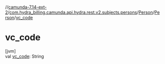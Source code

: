 //[camunda-7.14-ext-2](../../../../index.md)/[com.hydra_billing.camunda.api.hydra.rest.v2.subjects.persons](../../index.md)/[Person](../index.md)/[Person](index.md)/[vc_code](vc_code.md)

# vc_code

[jvm]\
val [vc_code](vc_code.md): String
